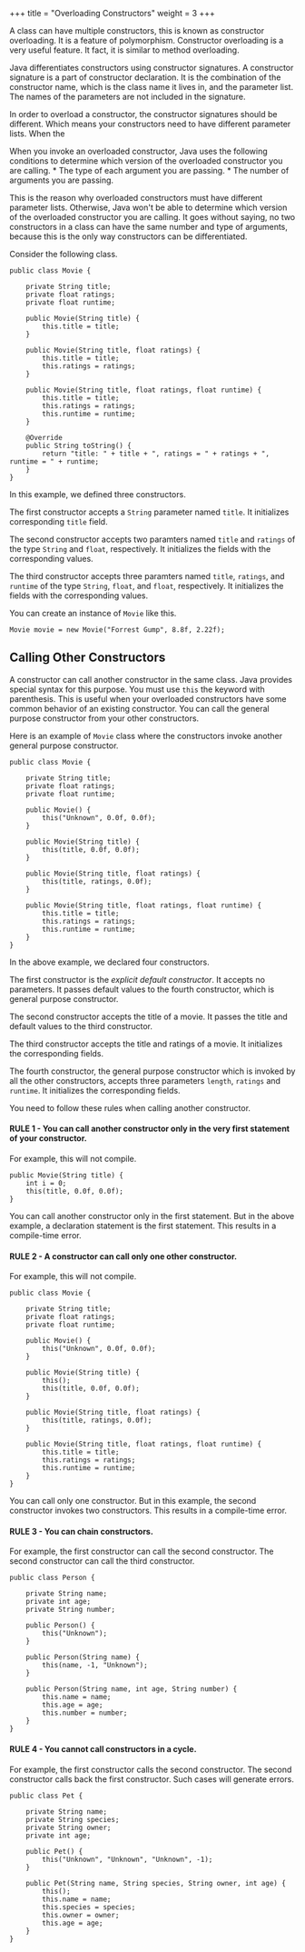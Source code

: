 +++
title = "Overloading Constructors"
weight = 3
+++

A class can have multiple constructors, this is known as constructor overloading.
It is a feature of polymorphism. Constructor overloading is a very useful feature.
It fact, it is similar to method overloading.

Java differentiates constructors using constructor signatures. A constructor
signature is a part of constructor declaration. It is the combination of the
constructor name, which is the class name it lives in, and the parameter list.
The names of the parameters are not included in the signature.

In order to overload a constructor, the constructor signatures should be different.
Which means your constructors need to have different parameter lists. When the

When you invoke an overloaded constructor, Java uses the following conditions to
determine which version of the overloaded constructor you are calling.
    * The type of each argument you are passing.
    * The number of arguments you are passing.

This is the reason why overloaded constructors must have different parameter lists.
Otherwise, Java won't be able to determine which version of the overloaded
constructor you are calling. It goes without saying, no two constructors in a
class can have the same number and type of arguments, because this is the only
way constructors can be differentiated.

Consider the following class.
```
public class Movie {

    private String title;
    private float ratings;
    private float runtime;

    public Movie(String title) {
        this.title = title;
    }

    public Movie(String title, float ratings) {
        this.title = title;
        this.ratings = ratings;
    }

    public Movie(String title, float ratings, float runtime) {
        this.title = title;
        this.ratings = ratings;
        this.runtime = runtime;
    }

    @Override
    public String toString() {
        return "title: " + title + ", ratings = " + ratings + ", runtime = " + runtime;
    }
}
```

In this example, we defined three constructors.

The first constructor accepts a `String` parameter named `title`. It initializes
corresponding `title` field.

The second constructor accepts two paramters named `title` and `ratings` of
the type `String` and `float`, respectively. It initializes the fields with
the corresponding values.

The third constructor accepts three paramters named `title`, `ratings`, and
`runtime` of the type `String`, `float`, and `float`, respectively. It initializes
the fields with the corresponding values.

You can create an instance of `Movie` like this.
```
Movie movie = new Movie("Forrest Gump", 8.8f, 2.22f);
```

## Calling Other Constructors

A constructor can call another constructor in the same class. Java provides
special syntax for this purpose. You must use `this` the keyword with parenthesis.
This is useful when your overloaded constructors have some common behavior of an
existing constructor. You can call the general purpose constructor from your
other constructors.

Here is an example of `Movie` class where the constructors invoke another
general purpose constructor.

```
public class Movie {

    private String title;
    private float ratings;
    private float runtime;

    public Movie() {
        this("Unknown", 0.0f, 0.0f);
    }

    public Movie(String title) {
        this(title, 0.0f, 0.0f);
    }

    public Movie(String title, float ratings) {
        this(title, ratings, 0.0f);
    }

    public Movie(String title, float ratings, float runtime) {
        this.title = title;
        this.ratings = ratings;
        this.runtime = runtime;
    }
}
```

In the above example, we declared four constructors.

The first constructor is the *explicit default constructor*. It accepts
no parameters. It passes default values to the fourth constructor, which is
general purpose constructor.

The second constructor accepts the title of a movie. It passes the
title and default values to the third constructor.

The third constructor accepts the title and ratings of a movie.
It initializes the corresponding fields.

The fourth constructor, the general purpose constructor which is invoked by
all the other constructors, accepts three parameters `length`, `ratings`
and  `runtime`. It initializes the corresponding fields.

You need to follow these rules when calling another constructor.

#### RULE 1 - You can call another constructor only in the very first statement of your constructor.

For example, this will not compile.

```
public Movie(String title) {
    int i = 0;
    this(title, 0.0f, 0.0f);
}
```

You can call another constructor only in the first statement. But in the above
example, a declaration statement is the first statement. This results in a
compile-time error.

#### RULE 2 - A constructor can call only one other constructor.

For example, this will not compile.

```
public class Movie {

    private String title;
    private float ratings;
    private float runtime;

    public Movie() {
        this("Unknown", 0.0f, 0.0f);
    }

    public Movie(String title) {
        this();
        this(title, 0.0f, 0.0f);
    }

    public Movie(String title, float ratings) {
        this(title, ratings, 0.0f);
    }

    public Movie(String title, float ratings, float runtime) {
        this.title = title;
        this.ratings = ratings;
        this.runtime = runtime;
    }
}
```

You can call only one constructor. But in this example, the second constructor
invokes two constructors. This results in a compile-time error.

#### RULE 3 - You can chain constructors.

For example, the first constructor can call the second constructor. The
second constructor can call the third constructor.

```
public class Person {

    private String name;
    private int age;
    private String number;

    public Person() {
        this("Unknown");
    }

    public Person(String name) {
        this(name, -1, "Unknown");
    }

    public Person(String name, int age, String number) {
        this.name = name;
        this.age = age;
        this.number = number;
    }
}
```

#### RULE 4 - You cannot call constructors in a cycle.

For example, the first constructor calls the second constructor. The
second constructor calls back the first constructor. Such cases will
generate errors.

```
public class Pet {

    private String name;
    private String species;
    private String owner;
    private int age;

    public Pet() {
        this("Unknown", "Unknown", "Unknown", -1);
    }

    public Pet(String name, String species, String owner, int age) {
        this();
        this.name = name;
        this.species = species;
        this.owner = owner;
        this.age = age;
    }
}
```